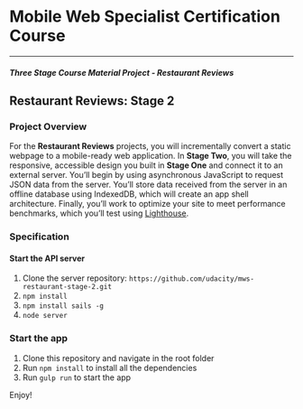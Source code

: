 
# Mobile Web Specialist Certification Course

---

#### _Three Stage Course Material Project - Restaurant Reviews_

  

## Restaurant Reviews: Stage 2
### Project Overview
For the **Restaurant Reviews** projects, you will incrementally convert a static webpage to a mobile-ready web application. In **Stage Two**, you will take the responsive, accessible design you built in **Stage One** and connect it to an external server. You’ll begin by using asynchronous JavaScript to request JSON data from the server. You’ll store data received from the server in an offline database using IndexedDB, which will create an app shell architecture. Finally, you’ll work to optimize your site to meet performance benchmarks, which you’ll test using [Lighthouse](https://developers.google.com/web/tools/lighthouse/).


### Specification
#### Start the API server
1. Clone the server repository: `https://github.com/udacity/mws-restaurant-stage-2.git`
2. `npm install`
3. `npm install sails -g`
4. `node server`
### Start the app 
1. Clone this repository and navigate in the root folder
1. Run `npm install` to install all the dependencies
2. Run `gulp run` to start the app 

Enjoy!